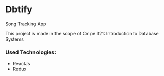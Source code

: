 # Dbtify
Song Tracking App

This project is made in the scope of Cmpe 321: Introduction to Database Systems
### Used Technologies:
* ReactJs
* Redux
